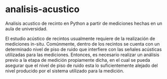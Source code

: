 # analisis-acustico
Analisis acustico de recinto en Python a partir de mediciones hechas en un aula de universidad.

El estudio acústico de recintos usualmente requiere de la realización de mediciones in-situ.
Comúnmente, dentro de los recintos se cuenta con un determinado nivel de piso de ruido que
interfiere con las señales acústicas utilizadas para las mediciones. Entonces, es necesario realizar
un análisis previo a la etapa de medición propiamente dicha, en el cual se pueda asegurar que el
nivel de piso de ruido esta lo suficientemente alejado del nivel producido por el sistema utilizado
para la medición.
